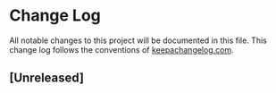 # Change Log
All notable changes to this project will be documented in this file. This
change log follows the conventions of
[keepachangelog.com](http://keepachangelog.com/).

## [Unreleased]
